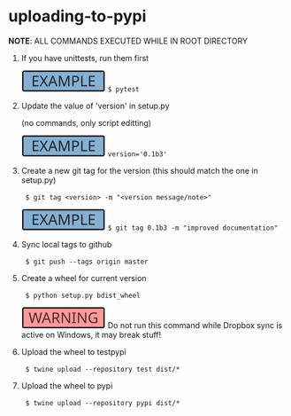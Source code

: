 # uploading-to-pypi

__NOTE__: ALL COMMANDS EXECUTED WHILE IN ROOT DIRECTORY

1. If you have unittests, run them first

   ![Example](Example-Tag-V3.svg) `$ pytest`

1. Update the value of 'version' in setup.py
   
    (no commands, only script editting)
    
    ![Example](Example-Tag-V3.svg) `version='0.1b3'`

1. Create a new git tag for the version (this should match the one in setup.py)

        $ git tag <version> -m "<version message/note>"

   ![Example](Example-Tag-V3.svg) `$ git tag 0.1b3 -m "improved documentation"`

1. Sync local tags to github

        $ git push --tags origin master

1. Create a wheel for current version

        $ python setup.py bdist_wheel

   ![Warning](Warning-Tag-V3.svg) Do not run this command while Dropbox sync is active on Windows, it may break stuff!

1. Upload the wheel to testpypi

        $ twine upload --repository test dist/*

   [url]: https://test.pypi.org/legacy/

1. Upload the wheel to pypi

        $ twine upload --repository pypi dist/*

   [url]: https://upload.pypi.org/legacy/
